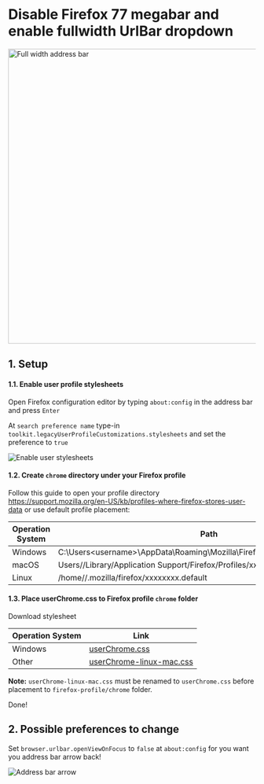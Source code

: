 # Disable Firefox 77 megabar and enable fullwidth UrlBar dropdown

<img src="https://user-images.githubusercontent.com/1450983/83911524-172c1a80-a775-11ea-9ec9-da77c98b8a5e.png" alt="Full width address bar" width="600" />

## 1. Setup

#### 1.1. Enable user profile stylesheets

Open Firefox configuration editor by typing `about:config` in the address bar and press `Enter`

At  `search preference name` type-in `toolkit.legacyUserProfileCustomizations.stylesheets` and set the preference to `true`

![Enable user stylesheets](https://user-images.githubusercontent.com/1450983/83911597-375bd980-a775-11ea-9696-17a005c4398e.png)


#### 1.2. Create `chrome` directory under your Firefox profile

Follow this guide to open your profile directory https://support.mozilla.org/en-US/kb/profiles-where-firefox-stores-user-data or use default profile placement:

| Operation System | Path |
------------|--------------
| Windows | C:\Users\<username>\AppData\Roaming\Mozilla\Firefox\Profiles\xxxxxxxx.default |
| macOS | Users/<username>/Library/Application Support/Firefox/Profiles/xxxxxxxx.default |
| Linux | /home/<username>/.mozilla/firefox/xxxxxxxx.default |

#### 1.3. Place userChrome.css to Firefox profile `chrome` folder

Download stylesheet

| Operation System | Link |
------------|--------------
Windows     | [userChrome.css](https://raw.githubusercontent.com/nick-denry/Firefox77-Fullwidth-UrlBar/master/userChrome.css) |
Other       | [userChrome-linux-mac.css](https://raw.githubusercontent.com/nick-denry/Firefox77-Fullwidth-UrlBar/master/userChrome-linux-mac.css) |

**Note:** `userChrome-linux-mac.css` must be renamed to `userChrome.css` before placement to `firefox-profile/chrome` folder.


Done!

## 2. Possible preferences to change

Set `browser.urlbar.openViewOnFocus` to `false` at `about:config` for you want you address bar arrow back!

![Address bar arrow](https://user-images.githubusercontent.com/1450983/83912955-683d0e00-a777-11ea-92c7-d172a9912776.png)